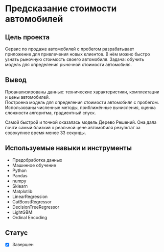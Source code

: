 # Предсказание стоимости автомобилей

## Цель проекта

Сервис по продаже автомобилей с пробегом разрабатывает приложение для привлечения новых клиентов. В нём можно быстро узнать рыночную стоимость своего автомобиля. Задача: обучить модель для определения рыночной стоимости автомобиля.


## Вывод

 
Проанализированы данные: технические характеристики, комплектации и цены автомобилей.  
Построена модель для определения стоимости автомобиля с пробегом.
Использованы численные методы, приближённые вычисления, оценка сложности алгоритма, градиентный спуск.

Самой быстрой и точной оказалась модель Дерево Решений. Она дала почти самый близкий к реальной цене автомобиля результат за совокупное время менее 33 секунды.


## Используемые навыки и инструменты

* Предобработка данных
* Машинное обучение
* Python
* Pandas
* numpy
* Sklearn
* Matplotlib
* LinearRegression
* CatBoostRegressor
* DecisionTreeRegressor
* LightGBM
* Ordinal Encoding

## Статус

- [x] Завершен